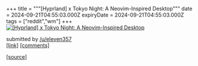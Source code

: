 +++
title = """[Hyprland] x Tokyo Night: A Neovim-Inspired Desktop"""
date = 2024-09-21T04:55:03.000Z
expiryDate = 2024-09-21T04:55:03.000Z
tags = ["reddit","wm"]
+++
[![[Hyprland] x Tokyo Night: A Neovim-Inspired Desktop](https://preview.redd.it/h2czf6myf3qd1.png?width=640&crop=smart&auto=webp&s=08d2cb133a7d415bcfb5dafb0cad248707d5b3e5 "[Hyprland] x Tokyo Night: A Neovim-Inspired Desktop")](https://www.reddit.com/r/unixporn/comments/1flve62/hyprland_x_tokyo_night_a_neoviminspired_desktop/)

submitted by [/u/eleven357](https://www.reddit.com/user/eleven357)  
[\[link\]](https://i.redd.it/h2czf6myf3qd1.png) [\[comments\]](https://www.reddit.com/r/unixporn/comments/1flve62/hyprland_x_tokyo_night_a_neoviminspired_desktop/)

[[source]](https://www.reddit.com/r/unixporn/comments/1flve62/hyprland_x_tokyo_night_a_neoviminspired_desktop/)
